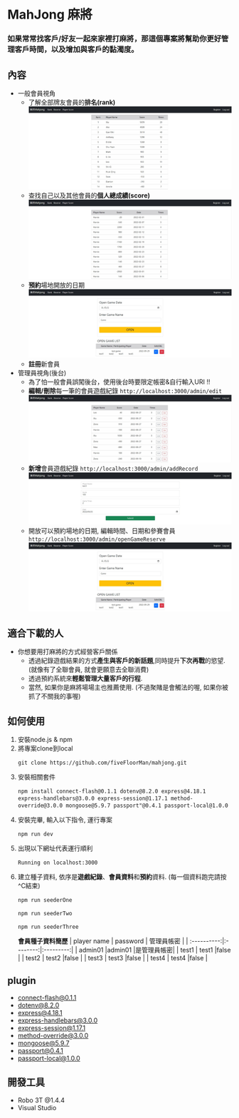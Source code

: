 # MahJong 麻將

### 如果常常找客戶/好友一起來家裡打麻將，那這個專案將幫助你更好管理客戶時間，以及增加與客戶的黏濁度。

## 內容
* 一般會員視角
  * 了解全部牌友會員的**排名(rank)**
![image](https://github.com/fiveFloorMan/mahjong/blob/main/rank.jpg)
  * 查找自己以及其他會員的**個人總成績(score)**
![image](https://github.com/fiveFloorMan/mahjong/blob/main/singlePlayer.jpg)
  * **預約**場地開放的日期
![image](https://github.com/fiveFloorMan/mahjong/blob/main/createGame.jpg)
  * **註冊**新會員
* 管理員視角(後台)
  * 為了怕一般會員誤闖後台，使用後台時要限定帳密&自行輸入URI !!
  * **編輯/刪除**每一筆的會員遊戲紀錄 `http://localhost:3000/admin/edit`
![image](https://github.com/fiveFloorMan/mahjong/blob/main/adminEdit.jpg)
  * **新增**會員遊戲紀錄 `http://localhost:3000/admin/addRecord`
![image](https://github.com/fiveFloorMan/mahjong/blob/main/addRecord.jpg)
  * 開放可以預約場地的日期, 編輯時間、日期和參賽會員 `http://localhost:3000/admin/openGameReserve`
![image](https://github.com/fiveFloorMan/mahjong/blob/main/createGame.jpg)
  
## 適合下載的人
* 你想要用打麻將的方式經營客戶關係
  * 透過紀錄遊戲結果的方式**產生與客戶的新話題**,同時提升**下次再戰**的慾望. (就像有了全聯會員, 就會更願意去全聯消費)
  * 透過預約系統來**輕鬆管理大量客戶的行程**. 
  * 當然, 如果你是麻將場場主也推薦使用. (不過聚賭是會觸法的喔, 如果你被抓了不關我的事喔)
  
## 如何使用

1. 安裝node.js & npm 
2. 將專案clone到local 
    ```
    git clone https://github.com/fiveFloorMan/mahjong.git
    ```
3. 安裝相關套件
    ```
    npm install connect-flash@0.1.1 dotenv@8.2.0 express@4.18.1 express-handlebars@3.0.0 express-session@1.17.1 method-override@3.0.0 mongoose@5.9.7 passport"@0.4.1 passport-local@1.0.0
    ```
4. 安裝完畢, 輸入以下指令, 運行專案 
    ```
    npm run dev
    ```
5. 出現以下網址代表運行順利 
    ```
    Running on localhost:3000
    ```
6. 建立種子資料, 依序是**遊戲紀錄**、**會員資料**和**預約**資料. (每一個資料跑完請按^C結束)
    ```
    npm run seederOne
    ```
    ```
    npm run seederTwo
    ```
    ```
    npm run seederThree
    ```
    **會員種子資料簡歷**
    | player name | password | 管理員帳密 |
    | :----------:|:--------:|:---------:|
    | admin01     |admin01   |是管理員帳密|
    | test1       | test1    |false      |
    | test2       | test2    |false      |
    | test3       | test3    |false      |
    | test4       | test4    |false      |
## plugin
* connect-flash@0.1.1
* dotenv@8.2.0
* express@4.18.1
* express-handlebars@3.0.0
* express-session@1.17.1
* method-override@3.0.0
* mongoose@5.9.7
* passport@0.4.1
* passport-local@1.0.0
## 開發工具
* Robo 3T @1.4.4
* Visual Studio

